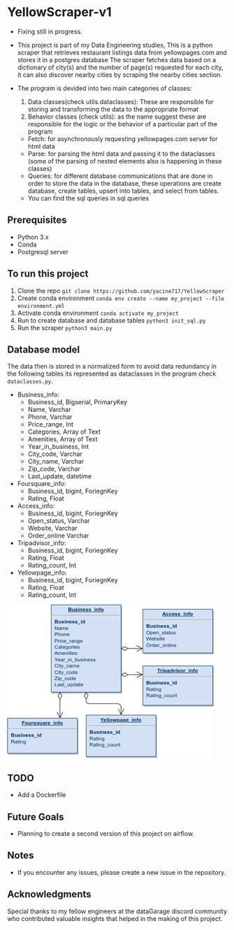 # YellowScraper-v1
- Fixing still in progress.
- This project is part of my Data Engineering studies, This is a python scraper that retrieves restaurant listings data from yellowpages.com and stores it in a postgres database
The scraper fetches data based on a dictionary of city(s) and the number of page(s) requested for each city, it can also discover nearby cities by scraping the nearby cities section.

- The program is devided into two main categories of classes:
  1. Data classes(check utils.dataclasses):
  These are responsible for storing and transforming the data to the appropriate format 
  2. Behavior classes (check utils):
  as the name suggest these are responsible for the logic or the behavior of a particular part of the program
    - Fetch: for asynchronously requesting yellowpages.com server for html data
    - Parse: for parsing the html data and passing it to the dataclasses (some of the parsing of nested elements also is happening in these classes)
    - Queries: for different database communications that are done in order to store the data in the database, these operations are create database, create tables, upsert into tables, and select from tables. 
    - You can find the sql queries in sql.queries
  

## Prerequisites
- Python 3.x
- Conda
- Postgresql server

## To run this project
1) Clone the repo `git clone https://github.com/yacine717/YellowScraper`
2) Create conda environment `conda env create --name my_project --file environment.yml`
3) Activate conda environment `conda activate my_project` 
4) Run to create database and database tables `python3 init_sql.py`
5) Run the scraper `python3 main.py`

## Database model
The data then is stored in a normalized form to avoid data redundancy in the following tables
its represented as dataclasses in the program check `dataclasses.py`.
- Business_info:
  - Business_id, Bigserial, PrimaryKey
  - Name, Varchar
  - Phone, Varchar
  - Price_range, Int
  - Categories, Array of Text
  - Amenities, Array of Text
  - Year_in_business, Int
  - City_code, Varchar
  - City_name, Varchar
  - Zip_code, Varchar
  - Last_update, datetime
- Foursquare_info:
  - Business_id, bigint, ForiegnKey
  - Rating, Float
- Access_info:
  - Business_id, bigint, ForiegnKey
  - Open_status, Varchar
  - Website, Varchar
  - Order_online Varchar
- Tripadvisor_info:
  - Business_id, bigint, ForiegnKey
  - Rating, Float
  - Rating_count, Int
- Yellowpage_info:
  - Business_id, bigint, ForiegnKey
  - Rating, Float
  - Rating_count, Int

![Database Diagram](assets/database_model.png)

## TODO
  - Add a Dockerfile

## Future Goals
  - Planning to create a second version of this project on airflow.

## Notes
- If you encounter any issues, please create a new issue in the repository.

## Acknowledgments
Special thanks to my fellow engineers at the dataGarage discord community who contributed valuable insights that helped in the making of this project.
